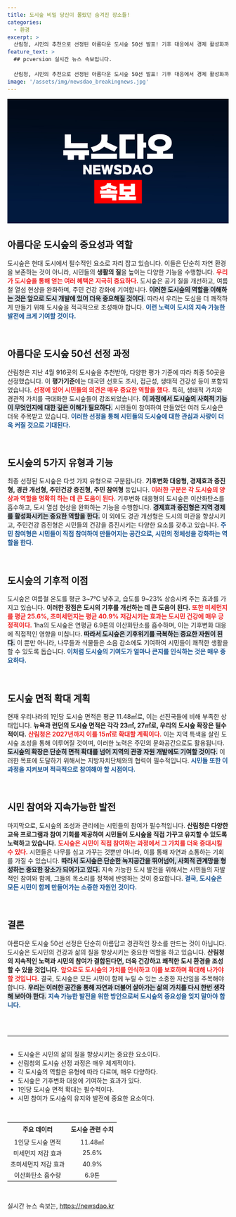 ```yaml
---
title: 도시숲 비밀 당신이 몰랐던 숨겨진 장소들!
categories:
  - 환경
excerpt: >
  산림청, 시민의 추천으로 선정된 아름다운 도시숲 50선 발표! 기후 대응에서 경제 활성화까지 다양한 역할을 하는 도시숲들, 이제 여러분의 힐링 공간을 찾아보세요.
feature_text: >
  ## pcversion 실시간 뉴스 속보입니다.

  산림청, 시민의 추천으로 선정된 아름다운 도시숲 50선 발표! 기후 대응에서 경제 활성화까지 다양한 역할을 하는 도시숲들, 이제 여러분의 힐링 공간을 찾아보세요.
image: '/assets/img/newsdao_breakingnews.jpg'
---
```


<p><img src="/assets/img/newsdao_breakingnews.jpg" alt="pcversion 속보" /></p>

<h2 data-ke-size="size26">아름다운 도시숲의 중요성과 역할</h2>

<p data-ke-size="size16">도시숲은 현대 도시에서 필수적인 요소로 자리 잡고 있습니다. 이들은 단순히 자연 환경을 보존하는 것이 아니라, 시민들의 <b>생활의 질</b>을 높이는 다양한 기능을 수행합니다. <b><span style="color: #ee2323;">우리가 도시숲을 통해 얻는 여러 혜택은 지극히 중요하다.</span></b> 도시숲은 공기 질을 개선하고, 여름철 열섬 현상을 완화하며, 주민 건강 강화에 기여합니다. <b><span style="background-color: #21538527;">이러한 도시숲의 역할을 이해하는 것은 앞으로 도시 개발에 있어 더욱 중요해질 것이다.</span></b> 따라서 우리는 도심을 더 쾌적하게 만들기 위해 도시숲을 적극적으로 조성해야 합니다. <b><span style="color: #1a5490;">이런 노력이 도시의 지속 가능한 발전에 크게 기여할 것이다.</span></b></p>

<p data-ke-size="size16">&nbsp;</p>

<h2 data-ke-size="size26">아름다운 도시숲 50선 선정 과정</h2>

<p data-ke-size="size16">산림청은 지난 4월 916곳의 도시숲을 추천받아, 다양한 평가 기준에 따라 최종 50곳을 선정했습니다. 이 <b>평가기준</b>에는 대국민 선호도 조사, 접근성, 생태적 건강성 등이 포함되었습니다. <b><span style="color: #ee2323;">선정에 있어 시민들의 의견은 매우 중요한 역할을 했다.</span></b> 특히, 생태적 가치와 경관적 가치를 극대화한 도시숲들이 강조되었습니다. <b><span style="background-color: #21538527;">이 과정에서 도시숲의 사회적 기능이 무엇인지에 대한 깊은 이해가 필요하다.</span></b> 시민들이 참여하여 만들었던 여러 도시숲은 더욱 주목받고 있습니다. <b><span style="color: #1a5490;">이러한 선정을 통해 시민들의 도시숲에 대한 관심과 사랑이 더욱 커질 것으로 기대된다.</span></b></p>

<p data-ke-size="size16">&nbsp;</p>

<h2 data-ke-size="size26">도시숲의 5가지 유형과 기능</h2>

<p data-ke-size="size16">최종 선정된 도시숲은 다섯 가지 유형으로 구분됩니다. <b>기후변화 대응형, 경제효과 증진형, 경관 개선형, 주민건강 증진형, 주민 참여형</b> 등입니다. <b><span style="color: #ee2323;">이러한 구분은 각 도시숲의 양상과 역할을 명확히 하는 데 큰 도움이 된다.</span></b> 기후변화 대응형의 도시숲은 이산화탄소를 흡수하고, 도시 열섬 현상을 완화하는 기능을 수행합니다. <b><span style="background-color: #21538527;">경제효과 증진형은 지역 경제를 활성화시키는 중요한 역할을 한다.</span></b> 이 외에도 경관 개선형은 도시의 미관을 향상시키고, 주민건강 증진형은 시민들의 건강을 증진시키는 다양한 요소를 갖추고 있습니다. <b><span style="color: #1a5490;">주민 참여형은 시민들이 직접 참여하여 만들어지는 공간으로, 시민의 정체성을 강화하는 역할을 한다.</span></b></p>

<p data-ke-size="size16">&nbsp;</p>

<h2 data-ke-size="size26">도시숲의 기후적 이점</h2>

<p data-ke-size="size16">도시숲은 여름철 온도를 평균 3~7℃ 낮추고, 습도를 9~23% 상승시켜 주는 효과를 가지고 있습니다. <b>이러한 장점은 도시의 기후를 개선하는 데 큰 도움이 된다.</b> <b><span style="color: #ee2323;">또한 미세먼지를 평균 25.6%, 초미세먼지는 평균 40.9% 저감시키는 효과는 도시민 건강에 매우 긍정적이다.</span></b> 1ha의 도시숲은 연평균 6.9톤의 이산화탄소를 흡수하며, 이는 기후변화 대응에 직접적인 영향을 미칩니다. <b><span style="background-color: #21538527;">따라서 도시숲은 기후위기를 극복하는 중요한 자원이 된다.</span></b> 이 뿐만 아니라, 나무들과 식물들은 소음 감소에도 기여하여 시민들이 쾌적한 생활을 할 수 있도록 돕습니다. <b><span style="color: #1a5490;">이처럼 도시숲의 기여도가 얼마나 큰지를 인식하는 것은 매우 중요하다.</span></b></p>

<p data-ke-size="size16">&nbsp;</p>

<h2 data-ke-size="size26">도시숲 면적 확대 계획</h2>

<p data-ke-size="size16">현재 우리나라의 1인당 도시숲 면적은 평균 11.48㎡로, 이는 선진국들에 비해 부족한 상태입니다. <b>뉴욕과 런던의 도시숲 면적은 각각 23㎡, 27㎡로, 우리의 도시숲 확장은 필수적이다.</b> <b><span style="color: #ee2323;">산림청은 2027년까지 이를 15㎡로 확대할 계획이다.</span></b> 이는 지역 특색을 살린 도시숲 조성을 통해 이루어질 것이며, 이러한 노력은 주민의 문화공간으로도 활용됩니다. <b><span style="background-color: #21538527;">도시숲의 확장은 단순히 면적 확대를 넘어 지역의 관광 자원 개발에도 기여할 것이다.</span></b> 이러한 목표에 도달하기 위해서는 지방자치단체와의 협력이 필수적입니다. <b><span style="color: #1a5490;">시민들 또한 이 과정을 지켜보며 적극적으로 참여해야 할 시점이다.</span></b></p>

<p data-ke-size="size16">&nbsp;</p>

<h2 data-ke-size="size26">시민 참여와 지속가능한 발전</h2>

<p data-ke-size="size16">마지막으로, 도시숲의 조성과 관리에는 시민들의 참여가 필수적입니다. <b>산림청은 다양한 교육 프로그램과 참여 기회를 제공하여 시민들이 도시숲을 직접 가꾸고 유지할 수 있도록 노력하고 있습니다.</b> <b><span style="color: #ee2323;">도시숲은 시민이 직접 참여하는 과정에서 그 가치를 더욱 증대시킬 수 있다.</span></b> 시민들은 나무를 심고 가꾸는 것뿐만 아니라, 이를 통해 자연과 소통하는 기회를 가질 수 있습니다. <b><span style="background-color: #21538527;">따라서 도시숲은 단순한 녹지공간을 뛰어넘어, 사회적 관계망을 형성하는 중요한 장소가 되어가고 있다.</span></b> 지속 가능한 도시 발전을 위해서는 시민들의 자발적인 참여와 함께, 그들의 목소리를 정책에 반영하는 것이 중요합니다. <b><span style="color: #1a5490;">결국, 도시숲은 모든 시민이 함께 만들어가는 소중한 자원인 것이다.</span></b></p>

<p data-ke-size="size16">&nbsp;</p>

<h2 data-ke-size="size26">결론</h2>

<p data-ke-size="size16">아름다운 도시숲 50선 선정은 단순히 아름답고 경관적인 장소를 만드는 것이 아닙니다. 도시숲은 도시민의 건강과 삶의 질을 향상시키는 중요한 역할을 하고 있습니다. <b>산림청의 지속적인 노력과 시민의 참여가 결합된다면, 더욱 건강하고 쾌적한 도시 환경을 조성할 수 있을 것입니다.</b> <b><span style="color: #ee2323;">앞으로도 도시숲의 가치를 인식하고 이를 보호하며 확대해 나가야 할 것입니다.</span></b> 결국, 도시숲은 모든 시민이 함께 누릴 수 있는 소중한 자산임을 주목해야 합니다. <b><span style="background-color: #21538527;">우리는 이러한 공간을 통해 자연과 더불어 살아가는 삶의 가치를 다시 한번 생각해 보아야 한다.</span></b> <b><span style="color: #1a5490;">지속 가능한 발전을 위한 방안으로써 도시숲의 중요성을 잊지 말아야 합니다.</span></b></p>

<p data-ke-size="size16">&nbsp;</p>

<hr style="margin: 30px 0;">

<ul>
    <li>도시숲은 시민의 삶의 질을 향상시키는 중요한 요소이다.</li>
    <li>산림청의 도시숲 선정 과정은 매우 체계적이다.</li>
    <li>각 도시숲의 역할은 유형에 따라 다르며, 매우 다양하다.</li>
    <li>도시숲은 기후변화 대응에 기여하는 효과가 있다.</li>
    <li>1인당 도시숲 면적 확대는 필수적이다.</li>
    <li>시민 참여가 도시숲의 유지와 발전에 중요한 요소이다.</li>
</ul>

<p data-ke-size="size16">&nbsp;</p>

<table style="width: 100%;">
    <tr>
        <td style="text-align: center; height: 27px;"><b>주요 데이터</b></td>
        <td style="text-align: center; height: 27px;"><b>도시숲 관련 수치</b></td>
    </tr>
    <tr>
        <td style="text-align: center; height: 17px;">1인당 도시숲 면적</td>
        <td style="text-align: center; height: 17px;">11.48㎡</td>
    </tr>
    <tr>
        <td style="text-align: center; height: 17px;">미세먼지 저감 효과</td>
        <td style="text-align: center; height: 17px;">25.6%</td>
    </tr>
    <tr>
        <td style="text-align: center; height: 17px;">초미세먼지 저감 효과</td>
        <td style="text-align: center; height: 17px;">40.9%</td>
    </tr>
    <tr>
        <td style="text-align: center; height: 17px;">이산화탄소 흡수량</td>
        <td style="text-align: center; height: 17px;">6.9톤</td>
    </tr>
</table>

<p data-ke-size="size16">&nbsp;</p>
실시간 뉴스 속보는, <a href="https://newsdao.kr" rel="dofollow">https://newsdao.kr</a>


